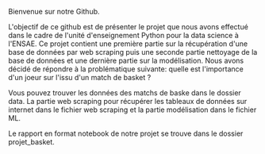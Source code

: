 Bienvenue sur notre Github.

L'objectif de ce github est de présenter le projet que nous avons effectué dans le cadre de l'unité d'enseignement Python pour la data science à l'ENSAE. Ce projet contient une première partie sur la récupération d'une base de données par web scraping puis une seconde partie nettoyage de la base de données et une dernière partie sur la modélisation. Nous avons décidé de répondre à la problématique suivante: quelle est l'importance d'un joeur sur l'issu d'un match de basket ?

Vous pouvez trouver les données des matchs de baske dans le dossier data. La partie web scraping pour récupérer les tableaux de données sur internet dans le fichier web scraping et la partie modélisation dans le fichier ML.

Le rapport en format notebook de notre projet se trouve dans le dossier projet_basket.